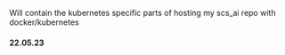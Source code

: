 Will contain the kubernetes specific parts of hosting my scs_ai repo with docker/kubernetes

#### 22.05.23
